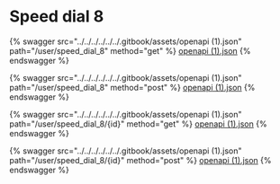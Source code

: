 # Speed dial 8

{% swagger src="../../../../../../.gitbook/assets/openapi (1).json" path="/user/speed_dial_8" method="get" %}
[openapi (1).json](<../../../../../../.gitbook/assets/openapi (1).json>)
{% endswagger %}

{% swagger src="../../../../../../.gitbook/assets/openapi (1).json" path="/user/speed_dial_8" method="post" %}
[openapi (1).json](<../../../../../../.gitbook/assets/openapi (1).json>)
{% endswagger %}

{% swagger src="../../../../../../.gitbook/assets/openapi (1).json" path="/user/speed_dial_8/{id}" method="get" %}
[openapi (1).json](<../../../../../../.gitbook/assets/openapi (1).json>)
{% endswagger %}

{% swagger src="../../../../../../.gitbook/assets/openapi (1).json" path="/user/speed_dial_8/{id}" method="post" %}
[openapi (1).json](<../../../../../../.gitbook/assets/openapi (1).json>)
{% endswagger %}
